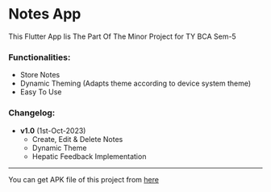 # Notes App
This Flutter App Iis The Part Of The Minor Project for TY BCA Sem-5

### Functionalities:
- Store Notes
- Dynamic Theming (Adapts theme according to device system theme)
- Easy To Use

### Changelog:
- **v1.0** (1st-Oct-2023)
  - Create, Edit & Delete Notes
  - Dynamic Theme
  - Hepatic Feedback Implementation

---
You can get APK file of this project from [here](https://drive.google.com/drive/folders/1angRLNcoMvavEGFUuju3L5OlrRtOwMqM?usp=drive_link)
